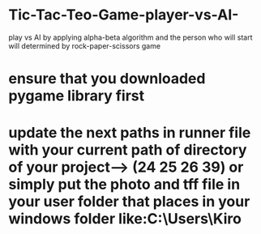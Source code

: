 # Tic-Tac-Teo-Game-player-vs-AI-
play vs AI by applying alpha-beta algorithm and the person who will start will determined by rock-paper-scissors game

# ensure that you downloaded pygame library first
# update the next paths in runner file with your current path of directory of your project--> (24 25 26 39) or simply put the photo and tff file in your user folder that places in your windows folder like:C:\Users\Kiro
